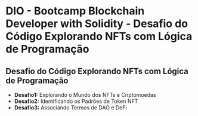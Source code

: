 # DIO - Bootcamp Blockchain Developer with Solidity - Desafio do Código Explorando NFTs com Lógica de Programação

## Desafio do Código Explorando NFTs com Lógica de Programação

- **Desafio1:** Explorando o Mundo dos NFTs e Criptomoedas
- **Desafio2:** Identificando os Padrões de Token NFT
- **Desafio3:** Associando Termos de DAO e DeFi

